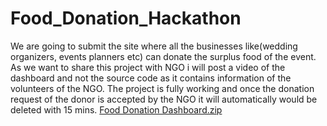 # Food_Donation_Hackathon

We are going to submit the site where all the businesses like(wedding organizers, events planners etc) can donate the surplus food of the event. As we want to share this project with NGO i will post a video of the dashboard and not the source code as it contains information of the volunteers of the NGO. The project is fully working and once the donation request of the donor is accepted by the NGO it will automatically would be deleted with 15 mins.
[Food Donation Dashboard.zip](https://github.com/R2602/Food_Donation_Hackathon/files/13402081/Food.Donation.Dashboard.zip)
